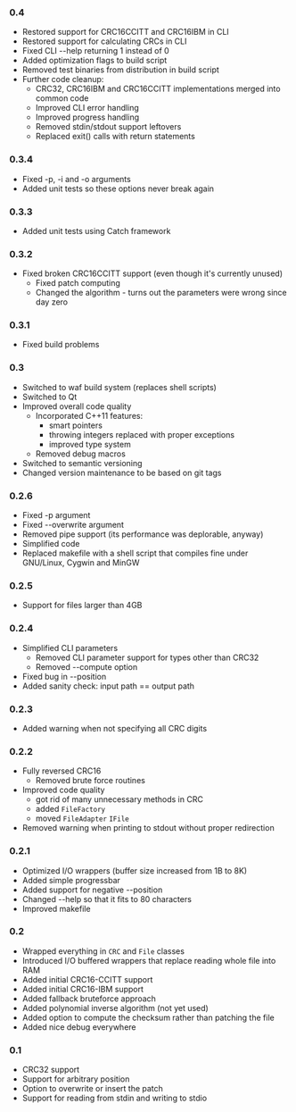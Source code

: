 ### 0.4
- Restored support for CRC16CCITT and CRC16IBM in CLI
- Restored support for calculating CRCs in CLI
- Fixed CLI --help returning 1 instead of 0
- Added optimization flags to build script
- Removed test binaries from distribution in build script
- Further code cleanup:
  - CRC32, CRC16IBM and CRC16CCITT implementations merged into common code
  - Improved CLI error handling
  - Improved progress handling
  - Removed stdin/stdout support leftovers
  - Replaced exit() calls with return statements

### 0.3.4
- Fixed -p, -i and -o arguments
- Added unit tests so these options never break again

### 0.3.3
- Added unit tests using Catch framework

### 0.3.2
- Fixed broken CRC16CCITT support (even though it's currently unused)
  - Fixed patch computing
  - Changed the algorithm - turns out the parameters were wrong since day zero

### 0.3.1
- Fixed build problems

### 0.3
- Switched to waf build system (replaces shell scripts)
- Switched to Qt
- Improved overall code quality
  - Incorporated C++11 features:
    - smart pointers
    - throwing integers replaced with proper exceptions
    - improved type system
  - Removed debug macros
- Switched to semantic versioning
- Changed version maintenance to be based on git tags

### 0.2.6
- Fixed -p argument
- Fixed --overwrite argument
- Removed pipe support (its performance was deplorable, anyway)
- Simplified code
- Replaced makefile with a shell script that compiles fine under GNU/Linux,
  Cygwin and MinGW

### 0.2.5
- Support for files larger than 4GB

### 0.2.4
- Simplified CLI parameters
  - Removed CLI parameter support for types other than CRC32
  - Removed --compute option
- Fixed bug in --position
- Added sanity check: input path == output path

### 0.2.3
- Added warning when not specifying all CRC digits

### 0.2.2
- Fully reversed CRC16
  - Removed brute force routines
- Improved code quality
    - got rid of many unnecessary methods in CRC
    - added `FileFactory`
    - moved `FileAdapter` `IFile`
- Removed warning when printing to stdout without proper redirection

### 0.2.1
- Optimized I/O wrappers (buffer size increased from 1B to 8K)
- Added simple progressbar
- Added support for negative --position
- Changed --help so that it fits to 80 characters
- Improved makefile

### 0.2
- Wrapped everything in `CRC` and `File` classes
- Introduced I/O buffered wrappers that replace reading whole file into RAM
- Added initial CRC16-CCITT support
- Added initial CRC16-IBM support
- Added fallback bruteforce approach
- Added polynomial inverse algorithm (not yet used)
- Added option to compute the checksum rather than patching the file
- Added nice debug everywhere

### 0.1
- CRC32 support
- Support for arbitrary position
- Option to overwrite or insert the patch
- Support for reading from stdin and writing to stdio
